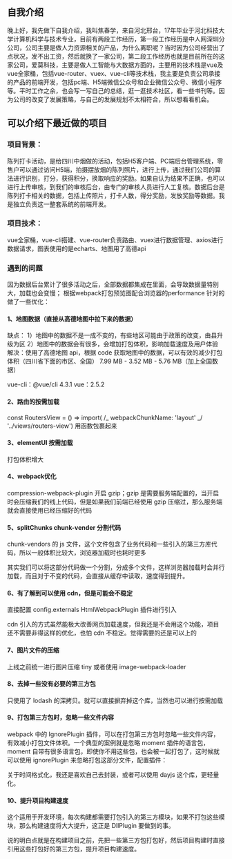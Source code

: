 ## 自我介绍
晚上好，我先做下自我介绍，我叫焦春学，来自河北邢台，17年毕业于河北科技大学计算机科学与技术专业，目前有两段工作经历，第一段工作经历是中人网深圳分公司，公司主要是做人力资源相关的产品，为什么离职呢？当时因为公司经营出了点状况，发不出工资，然后就换了一家公司，第二段工作经历也就是目前所在的这家公司，爱莫科技，主要是做人工智能与大数据方面的，主要用的技术栈是vue及vue全家桶，包括vue-router、vuex、vue-cli等技术栈，我主要是负责公司承接的产品的前端开发，包括pc端、H5端微信公众号和企业微信公众号、微信小程序等。平时工作之余，也会写一写自己的总结，逛一逛技术社区，看一些书刊等。因为公司的改变了发展策略，与自己的发展规划不太相符合，所以想看看机会。
## 可以介绍下最近做的项目

### 项目背景：
陈列打卡活动，是给四川中烟做的活动，包括H5客户端、PC端后台管理系统，零售户可以通过访问H5端，拍摄摆放烟的陈列照片，进行上传，通过我们公司的算法进行识别，打分，获得积分，换取响应的奖励。如果自认为结果不正确，也可以进行上传审核，到我们的审核后台，由专门的审核人员进行人工复核。数据后台是陈列打卡相关的数据，包括上传照片，打卡人数，得分奖励，发放奖励等数据。我是独立负责这一整套系统的前端开发。

### 项目技术：
vue全家桶，vue-cli搭建、vue-router负责路由、vuex进行数据管理、axios进行数据请求，图表使用的是echarts、地图用了高德api

### 遇到的问题
因为数据后台累计了很多活动之后，全部数据都集成在里面，会导致数据量特别大，加载也会变慢；
根据webpack打包预览图配合浏览器的performance 针对的做了一些优化：

####  1、地图数据（直接从高德地图中拉下来的数据）

缺点：
1）地图中的数据不是一成不变的，有些地区可能由于政策的改变，由县升级为区
2）地图中的数据会有很多，会增加打包体积，影响加载速度及用户体验
解决：使用了高德地图 api，根据 code 获取地图中的数据，可以有效的减少打包体积（四川省下面的市区、全国）
7.99 MB - 3.52 MB - 5.76 MB（加上全国数据）

vue-cli：@vue/cli 4.3.1
vue：2.5.2

#### 2、路由的按需加载

const RoutersView = () => import( /_ webpackChunkName: 'layout' _/ '../views/routers-view')
用函数包裹起来

#### 3、elementUI 按需加载

打包体积增大

#### 4、webpack优化

compression-webpack-plugin 开启 gzip；gzip 是需要服务端配置的，当开启时会压缩我们的线上代码，但是如果我们前端已经使用 gzip 压缩过，那么服务端就会直接使用已经压缩好的代码

#### 5、splitChunks chunk-vender 分割代码

chunk-vendors 的 js 文件，这个文件包含了业务代码和一些引入的第三方库代码，所以一般体积比较大，浏览器加载时也耗时更多

其实我们可以将这部分代码做一个分割，分成多个文件，这样浏览器加载时会并行加载，而且对于不变的代码，会直接从缓存中读取，速度得到提升。

#### 6、有了解到可以使用 cdn，但是可能会不稳定

直接配置 config.externals HtmlWebpackPlugin 插件进行引入

cdn 引入的方式虽然能极大改善网页加载速度，但我还是不会用这个功能，项目还不需要非得这样的优化，也怕 cdn 不稳定。觉得需要的还是可以上的

#### 7、图片文件的压缩

上线之前统一进行图片压缩 tiny
或者使用 image-webpack-loader

#### 8、去掉一些没有必要的第三方包

只使用了 lodash 的深拷贝。就可以直接摒弃掉这个库，当然也可以进行按需加载

#### 9、打包第三方包时，忽略一些文件内容

webpack 中的 IgnorePlugin 插件，可以在打包第三方包时忽略一些文件内容，有效减小打包文件体积。一个典型的案例就是忽略 moment 插件的语言包，moment 自带有很多语言包，即使你不用这些包，也会被一起打包了，这时候就可以使用 ignorePlugin 来忽略打包这部分文件，配置插件：

关于时间格式化，我还是喜欢自己去封装，或者可以使用 dayjs 这个库，更轻量化。

#### 10、提升项目构建速度

这个适用于开发环境，每次构建都需要打包引入的第三方模块，如果不打包这些模块，那么构建速度将大大提升，这正是 DllPlugin 要做到的事。

说的明白点就是在构建项目之前，先把一些第三方包打包好，然后项目构建时直接引用这些打包好的第三方包，提升项目构建速度。



